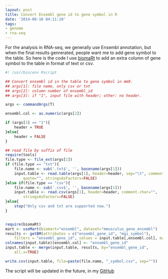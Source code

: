 ```yaml
---
layout: post
title: Convert Ensembl gene id to gene symbol in R
date: '2014-08-10 04:11:10'
tags:
- genome
- rna-seq
---
```


For the analysis in RNA-seq, we generally use Ensembl annotation, but when the final results genrerated, people want me to add gene symbol to the table.
So here is the code I use [biomaRt](http://www.bioconductor.org/packages/release/bioc/html/biomaRt.html) to add an extra column of gene symbol to the table in format of text or csv.

```r
#! /usr/bin/env Rscript

## Convert ensembl id in the table to gene symbol in mm9.
## args[1]: file name, only csv or txt
## args[2]: column number of ensembl_id
## args[3]: if "1", input file with header; other: no header.

args <- commandArgs(T)

ensembl.col <- as.numeric(args[2])

if (args[3] == "1"){
	header = TRUE
}else{
	header = FALSE
}

## read file by suffix of file
require(tools)
file.type <- file_ext(args[1])
if (file.type == "txt"){
	file.name <- sub('.txt$', '', basename(args[1]))
	input.table <- read.table(args[1], header=header, sep="\t", comment.char="",
		quote="", stringsAsFactors=FALSE)
}else if(file.type == "csv"){
	file.name <- sub('.csv$', '', basename(args[1]))
	input.table <- read.csv(args[1], header=header, comment.char="",
		stringsAsFactors=FALSE)
}else{
	stop("Only csv and txt are supported now.")
}


require(biomaRt)
mart <- useMart(biomart="ensembl", dataset="mmusculus_gene_ensembl")
results <- getBM(attributes = c("ensembl_gene_id", "mgi_symbol"), 
	filters = "ensembl_gene_id", values = input.table[,ensembl.col], mart = mart)
colnames(input.table)[ensembl.col] <- "ensembl_gene_id"
input.table <- merge(input.table, results, by="ensembl_gene_id",
	all.x=TRUE)

write.csv(input.table, file=paste(file.name, "_symbol.csv", sep=""))
```

The script will be updated in the future, in my [GitHub](https://github.com/ny-shao/ny-shao.utilities/blob/master/bin/convertEensembl2Symbol.R)